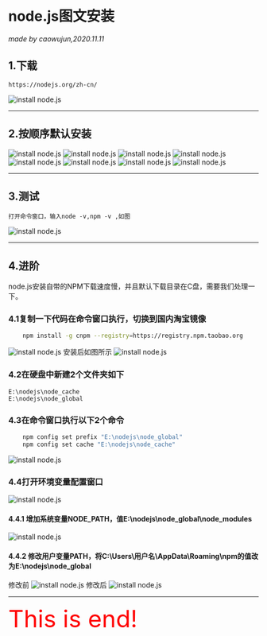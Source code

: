 # **node.js图文安装**
 

_made by caowujun,2020.11.11_
## **1.下载**   
    https://nodejs.org/zh-cn/
 ![install node.js](/images/nodejs/1.png)

---
## **2.按顺序默认安装**

 ![install node.js](/images/nodejs/2.png)
 ![install node.js](/images/nodejs/3.png)
 ![install node.js](/images/nodejs/4.png)
 ![install node.js](/images/nodejs/5.png)
 ![install node.js](/images/nodejs/6.png)
 ![install node.js](/images/nodejs/7.png)
 ![install node.js](/images/nodejs/8.png)
 ![install node.js](/images/nodejs/9.png)

---
## **3.测试**
    打开命令窗口，输入node -v,npm -v ,如图
 ![install node.js](/images/nodejs/10.png)

---
## **4.进阶**
node.js安装自带的NPM下载速度慢，并且默认下载目录在C盘，需要我们处理一下。

### **4.1复制一下代码在命令窗口执行，切换到国内淘宝镜像**
```bash
    npm install -g cnpm --registry=https://registry.npm.taobao.org
```

 ![install node.js](/images/nodejs/11.png)
安装后如图所示
 ![install node.js](/images/nodejs/12.png)

### **4.2在硬盘中新建2个文件夹如下**
    E:\nodejs\node_cache
    E:\nodejs\node_global
### **4.3在命令窗口执行以下2个命令**
```bash
    npm config set prefix "E:\nodejs\node_global"
    npm config set cache "E:\nodejs\node_cache"
```
 ![install node.js](/images/nodejs/13.png)
    
### **4.4打开环境变量配置窗口**
 ![install node.js](/images/nodejs/14.png)
#### **4.4.1 增加系统变量NODE_PATH，值E:\nodejs\node_global\node_modules**
 ![install node.js](/images/nodejs/15.png)
    
#### **4.4.2 修改用户变量PATH，将C:\Users\用户名\AppData\Roaming\npm的值改为E:\nodejs\node_global**
修改前
 ![install node.js](/images/nodejs/16.png)
修改后
 ![install node.js](/images/nodejs/17.png)

---
<font color=red size=38>This is end!</font>